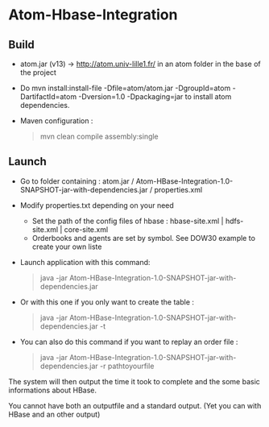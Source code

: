 # Atom-Hbase-Integration

## Build

- atom.jar (v13) -> http://atom.univ-lille1.fr/ in an atom folder in the base of the project
- Do mvn install:install-file -Dfile=atom/atom.jar -DgroupId=atom -DartifactId=atom -Dversion=1.0 -Dpackaging=jar to install atom dependencies.
- Maven configuration :

  > mvn clean compile assembly:single

## Launch

- Go to folder containing : atom.jar / Atom-HBase-Integration-1.0-SNAPSHOT-jar-with-dependencies.jar / properties.xml
- Modify properties.txt depending on your need
  - Set the path of the config files of hbase : hbase-site.xml | hdfs-site.xml | core-site.xml
  - Orderbooks and agents are set by symbol. See DOW30 example to create your own liste
- Launch application with this command:

  > java -jar Atom-HBase-Integration-1.0-SNAPSHOT-jar-with-dependencies.jar

- Or with this one if you only want to create the table :

  > java -jar Atom-HBase-Integration-1.0-SNAPSHOT-jar-with-dependencies.jar -t
  
- You can also do this command if you want to replay an order file :

  > java -jar Atom-HBase-Integration-1.0-SNAPSHOT-jar-with-dependencies.jar -r pathtoyourfile 

The system will then output the time it took to complete and the some basic informations about HBase.

You cannot have both an outputfile and a standard output. (Yet you can with HBase and an other output)
